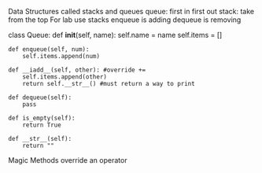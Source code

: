Data Structures called stacks and queues
    queue: first in first out
    stack: take from the top
For lab use stacks
enqueue is adding
dequeue is removing

class Queue:
    def __init__(self, name):
        self.name = name
        self.items = []

    def enqueue(self, num):
        self.items.append(num)

    def __iadd__(self, other): #override +=
        self.items.append(other)
        return self.__str__() #must return a way to print
    
    def dequeue(self):
        pass
    
    def is_empty(self):
        return True
    
    def __str__(self):
        return ""


Magic Methods
override an operator
